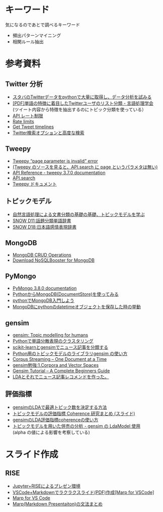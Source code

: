 # キーワード

気になるのであとで調べるキーワード

- 頻出パターンマイニング
- 相関ルール抽出

# 参考資料

## Twitter 分析

- [スタバのTwitterデータをpythonで大量に取得し、データ分析を試みる](
    https://qiita.com/kenmatsu4/items/23768cbe32fe381d54a2)
- [[PDF]単語の特徴に着目したTwitterユーザのリスト分類 - 言語処理学会](
    http://www.anlp.jp/proceedings/annual_meeting/2015/pdf_dir/P2-23.pdf)  
(ツイート内容から特徴を抽出するのにトピック分類を使っている）
- [API レート制限](
    http://westplain.sakuraweb.com/translate/twitter/Documentation/REST-APIs/Public-API/API-Rate-Limits.cgi)
- [Rate limits](
    https://developer.twitter.com/en/docs/basics/rate-limits)
- [Get Tweet timelines](
    https://developer.twitter.com/en/docs/tweets/timelines/guides/working-with-timelines)
- [Twitter検索オプションと高度な検索](
    https://www.howtonote.jp/twitter/search/index2.html)

## Tweepy

- [Tweepy “page parameter is invalid” error](
    https://stackoverflow.com/questions/31958964/tweepy-page-parameter-is-invalid-error)
- [(Tweepy のソースを見ると、API.search に page というパラメタは無い)](
    https://github.com/tweepy/tweepy/blob/v3.3.0/tweepy/api.py#L1176)
- [API Reference - tweepy 3.7.0 documentation](
    http://docs.tweepy.org/en/3.7.0/api.html)
- [API.search](
    https://tweepy.readthedocs.io/en/latest/api.html#help-methods)
- [Tweepy ドキュメント](
    https://kurozumi.github.io/tweepy/)

## トピックモデル

- [自然言語処理による文書分類の基礎の基礎、トピックモデルを学ぶ](
    https://qiita.com/icoxfog417/items/7c944cb29dd7cdf5e2b1)
- [SNOW D11:話題分類単語辞書](http://www.jnlp.org/SNOW/D11)
- [SNOW D18:日本語感情表現辞書](http://www.jnlp.org/SNOW/D18)

## MongoDB

- [MongoDB CRUD Operations](
    https://docs.mongodb.com/manual/crud/)
- [Download NoSQLBooster for MongoDB](
    https://nosqlbooster.com/downloads)

## PyMongo

- [PyMongo 3.8.0 documentation](https://api.mongodb.com/python/current/)
- [PythonからMongoDB(DocumentStore)を使ってみる](
    https://hytmachineworks.hatenablog.com/entry/2018/08/03/230503)
- [pythonでMongoDB入門しよう](
    https://qiita.com/Syoitu/items/db192385a4b2e4884ed5)
- [MongoDBにpythonのdatetimeオブジェクトを保存した時の挙動](
    https://qiita.com/TeraBytes/items/d9360bf908f3080f6af0)

## gensim

- [gensim: Topic modelling for humans](
    https://radimrehurek.com/gensim/index.html)
- [Pythonで単語分散表現のクラスタリング](
    https://hironsan.hatenablog.com/entry/clustering-word-vectors)
- [scikit-learnとgensimでニュース記事を分類する](
    https://qiita.com/yasunori/items/31a23eb259482e4824e2)
- [Python用のトピックモデルのライブラリgensim の使い方](
    http://sucrose.hatenablog.com/entry/2013/10/29/001041)
- [Corpus Streaming – One Document at a Time](
    https://radimrehurek.com/gensim/tut1.html#corpus-streaming-one-document-at-a-time)
- [gensim勉強:1.Corpora and Vector Spaces](
    https://qiita.com/youyouyou/items/b2fa94af74c583c9d841)
- [Gensim Tutorial – A Complete Beginners Guide](
    https://www.machinelearningplus.com/nlp/gensim-tutorial/)
- [LDAとそれでニュース記事レコメンドを作った。](
    http://tdual.hatenablog.com/entry/2018/04/09/133000)

## 評価指標

- [gensimのLDAで最適トピック数を決定する方法](
    https://qiita.com/taiga518/items/3f9f79b6e43f237e6bd8)
- [トピックモデルの評価指標 Coherence 研究まとめ (スライド)](
    https://www.slideshare.net/hoxo_m/coherence-57598192/)
- [gensimのLDA評価指標coherenceの使い方](
    https://qiita.com/tatsuya-miyamoto/items/7d49959c74f3c1e0cf63)
- [トピックモデルを用いた併売の分析 - gensim の LdaModel 使用](
    http://fits.hatenablog.com/entry/2018/03/13/214609)  
    (alpha の値による影響を考察している)

# スライド作成

## RISE

- [Jupyter+RISEによるプレゼン環境](
    http://codecrafthouse.jp/p/2017/05/jupyter-rise-live-presentation/)
- [VSCode+Markdownでラクラクスライド(PDF)作成[Marp for VSCode]](
    https://murabitoleg.com/vscode-marp/)
- [Marp for VS Code](
    https://marketplace.visualstudio.com/items?itemName=marp-team.marp-vscode)
- [Marp(Markdown Presentaiton)の文法まとめ](
    https://qiita.com/pocket8137/items/27ede821e59c12a1b222)
